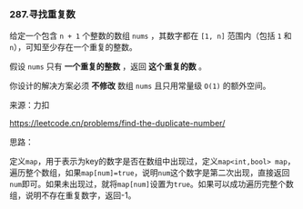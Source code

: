 ### 287.寻找重复数

给定一个包含 `n + 1` 个整数的数组 `nums` ，其数字都在 `[1, n]` 范围内（包括 `1` 和 `n`），可知至少存在一个重复的整数。

假设 `nums` 只有 **一个重复的整数** ，返回 **这个重复的数** 。

你设计的解决方案必须 **不修改** 数组 `nums` 且只用常量级 `O(1)` 的额外空间。

来源：力扣

https://leetcode.cn/problems/find-the-duplicate-number/



思路：

​		定义`map`，用于表示为key的数字是否在数组中出现过，定义`map<int,bool> map`，遍历整个数组，如果`map[num]=true`，说明`num`这个数字是第二次出现，直接返回`num`即可。如果未出现过，就将`map[num]`设置为`true`。如果可以成功遍历完整个数组，说明不存在重复数字，返回-1。